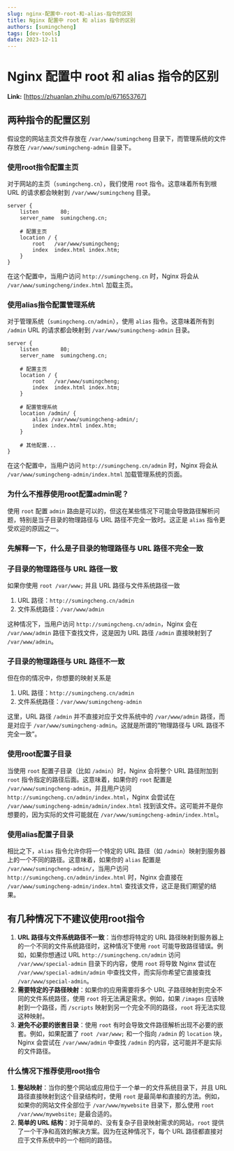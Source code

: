 ```yaml
---
slug: nginx-配置中-root-和-alias-指令的区别
title: Nginx 配置中 root 和 alias 指令的区别
authors: [sumingcheng]
tags: [dev-tools]
date: 2023-12-11
---
```


# Nginx 配置中 root 和 alias 指令的区别



 **Link:** [https://zhuanlan.zhihu.com/p/671653767]

## 两种指令的配置区别  

假设您的网站主页文件存放在 `/var/www/sumingcheng` 目录下，而管理系统的文件存放在 `/var/www/sumingcheng-admin` 目录下。

### 使用root指令配置主页  

对于网站的主页（`sumingcheng.cn`），我们使用 `root` 指令。这意味着所有到根 URL 的请求都会映射到 `/var/www/sumingcheng` 目录。

```
server {
    listen       80;
    server_name  sumingcheng.cn;
​
    # 配置主页
    location / {
        root   /var/www/sumingcheng;
        index  index.html index.htm;
    }
}
```

在这个配置中，当用户访问 `http://sumingcheng.cn` 时，Nginx 将会从 `/var/www/sumingcheng/index.html` 加载主页。

### 使用alias指令配置管理系统  

对于管理系统（`sumingcheng.cn/admin`），使用 `alias` 指令。这意味着所有到 `/admin` URL 的请求都会映射到 `/var/www/sumingcheng-admin` 目录。

```
server {
    listen       80;
    server_name  sumingcheng.cn;
​
    # 配置主页
    location / {
        root   /var/www/sumingcheng;
        index  index.html index.htm;
    }
​
    # 配置管理系统
    location /admin/ {
        alias /var/www/sumingcheng-admin/;
        index index.html index.htm;
    }
​
    # 其他配置...
}
```

在这个配置中，当用户访问 `http://sumingcheng.cn/admin` 时，Nginx 将会从 `/var/www/sumingcheng-admin/index.html` 加载管理系统的页面。

### 为什么不推荐使用root配置admin呢？  

使用 `root` 配置 `admin` 路由是可以的，但这在某些情况下可能会导致路径解析问题，特别是当子目录的物理路径与 URL 路径不完全一致时。这正是 `alias` 指令更受欢迎的原因之一。

### 先解释一下，什么是子目录的物理路径与 URL 路径不完全一致  
### 子目录的物理路径与 URL 路径一致  

如果你使用 `root /var/www;` 并且 URL 路径与文件系统路径一致

1. URL 路径：`http://sumingcheng.cn/admin`
2. 文件系统路径：`/var/www/admin`

这种情况下，当用户访问 `http://sumingcheng.cn/admin`，Nginx 会在 `/var/www/admin` 路径下查找文件，这是因为 URL 路径 `/admin` 直接映射到了 `/var/www/admin`。

### 子目录的物理路径与 URL 路径不一致  

但在你的情况中，你想要的映射关系是

1. URL 路径：`http://sumingcheng.cn/admin`
2. 文件系统路径：`/var/www/sumingcheng-admin`

这里，URL 路径 `/admin` 并不直接对应于文件系统中的 `/var/www/admin` 路径，而是对应于 `/var/www/sumingcheng-admin`。这就是所谓的“物理路径与 URL 路径不完全一致”。

### 使用root配置子目录  

当使用 `root` 配置子目录（比如 `/admin`）时，Nginx 会将整个 URL 路径附加到 `root` 指令指定的路径后面。这意味着，如果你的 `root` 配置是 `/var/www/sumingcheng-admin`，并且用户访问 `http://sumingcheng.cn/admin/index.html`，Nginx 会尝试在 `/var/www/sumingcheng-admin/admin/index.html` 找到该文件。这可能并不是你想要的，因为实际的文件可能就在 `/var/www/sumingcheng-admin/index.html`。

### 使用alias配置子目录  

相比之下，`alias` 指令允许你将一个特定的 URL 路径（如 `/admin`）映射到服务器上的一个不同的路径。这意味着，如果你的 `alias` 配置是 `/var/www/sumingcheng-admin/`，当用户访问 `http://sumingcheng.cn/admin/index.html` 时，Nginx 会直接在 `/var/www/sumingcheng-admin/index.html` 查找该文件，这正是我们期望的结果。

## 有几种情况下不建议使用root指令  

1. **URL 路径与文件系统路径不一致**：当你想将特定的 URL 路径映射到服务器上的一个不同的文件系统路径时，这种情况下使用 `root` 可能导致路径错误。例如，如果你想通过 URL `http://sumingcheng.cn/admin` 访问 `/var/www/special-admin` 目录下的内容，使用 `root` 将导致 Nginx 尝试在 `/var/www/special-admin/admin` 中查找文件，而实际你希望它直接查找 `/var/www/special-admin`。
2. **需要特定的子路径映射**：如果你的应用需要将多个 URL 子路径映射到完全不同的文件系统路径，使用 `root` 将无法满足需求。例如，如果 `/images` 应该映射到一个路径，而 `/scripts` 映射到另一个完全不同的路径，`root` 将无法实现这种映射。
3. **避免不必要的嵌套目录**：使用 `root` 有时会导致文件路径解析出现不必要的嵌套。例如，如果配置了 `root /var/www;` 和一个指向 `/admin` 的 `location` 块，Nginx 会尝试在 `/var/www/admin` 中查找 `/admin` 的内容，这可能并不是实际的文件路径。

### 什么情况下推荐使用root指令  

1. **整站映射**：当你的整个网站或应用位于一个单一的文件系统目录下，并且 URL 路径直接映射到这个目录结构时，使用 `root` 是最简单和直接的方法。例如，如果你的网站文件全部位于 `/var/www/mywebsite` 目录下，那么使用 `root /var/www/mywebsite;` 是最合适的。
2. **简单的 URL 结构**：对于简单的、没有复杂子目录映射需求的网站，`root` 提供了一个干净和高效的解决方案。因为在这种情况下，每个 URL 路径都直接对应于文件系统中的一个相同的路径。